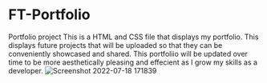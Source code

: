 # FT-Portfolio
Portfolio project
This is a HTML and CSS file that displays my portfolio. This displays future projects that will be uploaded so that they can be conveniently showcased and shared. 
This portfoliio will be updated over time to be more aesthetically pleasing and effecient as I grow my skills as a developer. 
![Screenshot 2022-07-18 171839](https://user-images.githubusercontent.com/78826836/179619162-d17c8975-cc20-4435-a91e-fb6e97c5af6a.jpg)
